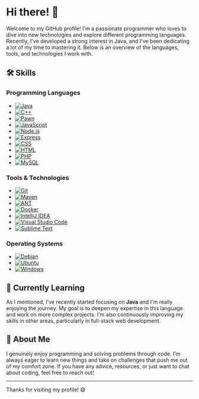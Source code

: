 # Hi there! 👋

Welcome to my GitHub profile! I'm a passionate programmer who loves to dive into new technologies and explore different programming languages. Recently, I've developed a strong interest in Java, and I've been dedicating a lot of my time to mastering it. Below is an overview of the languages, tools, and technologies I work with.

## 🛠 Skills

### Programming Languages
- [![Java](https://img.shields.io/badge/Java-ED8B00?logo=openjdk&logoColor=white&style=flat-square)](https://www.oracle.com/java/)
- [![C++](https://img.shields.io/badge/-C++-00599C?logo=c%2B%2B&logoColor=white&style=flat-square)](https://isocpp.org/)
- [![Pawn](https://img.shields.io/badge/-Pawn-FFA500?style=flat-square)](https://github.com/compuphase/pawn)
- [![JavaScript](https://img.shields.io/badge/-JavaScript-F7DF1E?logo=javascript&logoColor=black&style=flat-square)](https://developer.mozilla.org/en-US/docs/Web/JavaScript)
- [![Node.js](https://img.shields.io/badge/-Node.js-339933?logo=node.js&logoColor=white&style=flat-square)](https://nodejs.org/)
- [![Express](https://img.shields.io/badge/-Express-000000?logo=express&logoColor=white&style=flat-square)](https://expressjs.com/)
- [![CSS](https://img.shields.io/badge/-CSS-1572B6?logo=css3&logoColor=white&style=flat-square)](https://developer.mozilla.org/en-US/docs/Web/CSS)
- [![HTML](https://img.shields.io/badge/-HTML-E34F26?logo=html5&logoColor=white&style=flat-square)](https://developer.mozilla.org/en-US/docs/Web/HTML)
- [![PHP](https://img.shields.io/badge/-PHP-777BB4?logo=php&logoColor=white&style=flat-square)](https://www.php.net/)
- [![MySQL](https://img.shields.io/badge/-MySQL-4479A1?logo=mysql&logoColor=white&style=flat-square)](https://www.mysql.com/)

### Tools & Technologies
- [![Git](https://img.shields.io/badge/-Git-F05032?logo=git&logoColor=white&style=flat-square)](https://git-scm.com/)
- [![Maven](https://img.shields.io/badge/-Maven-C71A36?logo=apache-maven&logoColor=white&style=flat-square)](https://maven.apache.org/)
- [![ANT](https://img.shields.io/badge/-ANT-A81C7D?logo=apache-ant&logoColor=white&style=flat-square)](https://ant.apache.org/)
- [![Docker](https://img.shields.io/badge/-Docker-2496ED?logo=docker&logoColor=white&style=flat-square)](https://www.docker.com/)
- [![IntelliJ IDEA](https://img.shields.io/badge/-IntelliJ%20IDEA-000000?logo=intellij-idea&logoColor=white&style=flat-square)](https://www.jetbrains.com/idea/)
- [![Visual Studio Code](https://img.shields.io/badge/-VS%20Code-0078D4?logo=visual-studio-code&logoColor=white&style=flat-square)](https://code.visualstudio.com/)
- [![Sublime Text](https://img.shields.io/badge/-Sublime%20Text-FF9800?logo=sublime-text&logoColor=white&style=flat-square)](https://www.sublimetext.com/)

### Operating Systems
- [![Debian](https://img.shields.io/badge/-Debian-A81D44?logo=debian&logoColor=white&style=flat-square)](https://www.debian.org/)
- [![Ubuntu](https://img.shields.io/badge/-Ubuntu-E95420?logo=ubuntu&logoColor=white&style=flat-square)](https://ubuntu.com/)
- [![Windows](https://img.shields.io/badge/-Windows-0078D6?logo=windows&logoColor=white&style=flat-square)](https://www.microsoft.com/windows/)

## 🌱 Currently Learning

As I mentioned, I've recently started focusing on **Java** and I'm really enjoying the journey. My goal is to deepen my expertise in this language and work on more complex projects. I'm also continuously improving my skills in other areas, particularly in full-stack web development.

## 💬 About Me

I genuinely enjoy programming and solving problems through code. I'm always eager to learn new things and take on challenges that push me out of my comfort zone. If you have any advice, resources, or just want to chat about coding, feel free to reach out!

---

Thanks for visiting my profile! 😄
